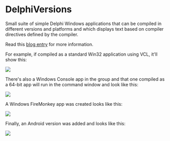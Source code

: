 DelphiVersions
==============

Small suite of simple Delphi Windows applications that can be compiled in different versions and platforms and which displays text based on compiler directives defined by the compiler.

Read this [blog entry](https://corneliusconcepts.tech/programming-delphi-various-platforms-and-versions) for more information.

For example, if compiled as a standard Win32 application using VCL, it'll show this:

![](https://corneliusconcepts.tech/sites/default/files/Windows10Seattle.PNG)

There's also a Windows Console app in the group and that one compiled as a 64-bit app will run in the command window and look like this:

![](https://corneliusconcepts.tech/sites/default/files/ConsoleXE.PNG)

A Windows FireMonkey app was created looks like this:

![](https://corneliusconcepts.tech/sites/default/files/FiremonkeyRio.PNG)

Finally, an Android version was added and looks like this:

![](https://corneliusconcepts.tech/sites/default/files/AndroidPhone2.jpg)
